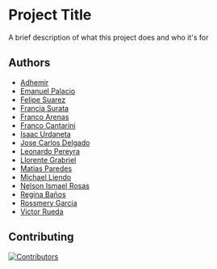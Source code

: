 
# Project Title

A brief description of what this project does and who it's for


## Authors

- [Adhemir]()
- [Emanuel Palacio](https://github.com/EmanuelPalacio)
- [Felipe Suarez](https://github.com/Felipe-Suarez)
- [Francia Surata]() 
- [Franco Arenas](https://github.com/francoarenas)
- [Franco Cantarini]()
- [Isaac Urdaneta](https://github.com/IducSoft)
- [Jose Carlos Delgado](https://github.com/jcarlosdf)
- [Leonardo Pereyra]()
- [Llorente Grabriel]()
- [Matias Paredes](https://github.com/mjParedes)
- [Michael Liendo]()
- [Nelson Ismael Rosas](https://github.com/ismaelnelson)
- [Regina Baños](https://github.com/elRuidoEse)
- [Rossmery Garcia](https://github.com/rossmery-garcia)
- [Victor Rueda](https://github.com/VictorRuedaM)


## Contributing
[![Contributors](https://contributors-img.web.app/image?repo=No-Country/s9-13-m-express-react)](https://github.com/No-Country/s9-13-m-express-react/graphs/contributors)

